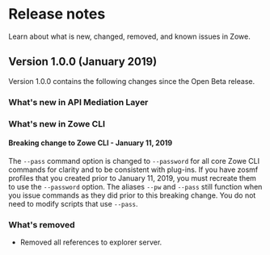# Release notes

Learn about what is new, changed, removed, and known issues in Zowe.

## Version 1.0.0 (January 2019)

Version 1.0.0 contains the following changes since the Open Beta release.

### What's new in API Mediation Layer


### What's new in Zowe CLI

#### Breaking change to Zowe CLI - January 11, 2019

The `--pass` command option is changed to `--password` for all core Zowe CLI commands for clarity and to be consistent with plug-ins. If you have zosmf profiles that you created prior to January 11, 2019, you must recreate them to use the `--password` option. The aliases `--pw` and `--pass` still function when you issue commands as they did prior to this breaking change. You do not need to modify scripts that use  `--pass`.

### What's removed

- Removed all references to explorer server.